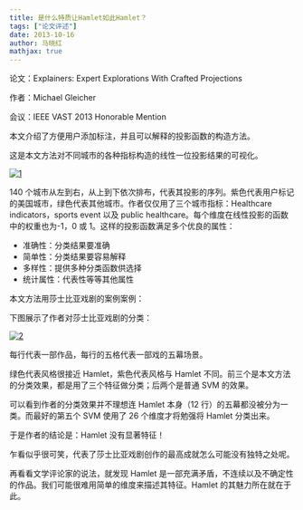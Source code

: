 ```yaml
---
title: 是什么特质让Hamlet如此Hamlet？
tags: ["论文评述"]
date: 2013-10-16
author: 马晓红
mathjax: true
---
```


论文：Explainers: Expert Explorations With Crafted Projections

作者：Michael Gleicher

会议：IEEE VAST 2013 Honorable Mention

本文介绍了方便用户添加标注，并且可以解释的投影函数的构造方法。

这是本文方法对不同城市的各种指标构造的线性一位投影结果的可视化。

[![1](http://www.cad.zju.edu.cn/home/vagblog/wp-content/uploads/2013/10/1.jpg)](http://www.cad.zju.edu.cn/home/vagblog/wp-content/uploads/2013/10/1.jpg)

140 个城市从左到右，从上到下依次排布，代表其投影的序列。紫色代表用户标记的美国城市，绿色代表其他城市。作者仅仅用了三个城市指标：Healthcare indicators，sports event 以及 public healthcare。每个维度在线性投影的函数中的权重也为-1，0 或 1。这样的投影函数满足多个优良的属性：

- 准确性：分类结果要准确
- 简单性：分类结果要容易解释
- 多样性：提供多种分类函数供选择
- 统计属性：代表性等等其他属性

本文方法用莎士比亚戏剧的案例案例：

下图展示了作者对莎士比亚戏剧的分类：

[![2](http://www.cad.zju.edu.cn/home/vagblog/wp-content/uploads/2013/10/21.jpg)](http://www.cad.zju.edu.cn/home/vagblog/wp-content/uploads/2013/10/21.jpg)

每行代表一部作品，每行的五格代表一部戏的五幕场景。

绿色代表风格很接近 Hamlet，紫色代表风格与 Hamlet 不同。前三个是本文方法的分类效果，都是用了三个特征做分类；后两个是普通 SVM 的效果。

可以看到作者的分类效果并不理想连 Hamlet 本身（12 行）的五幕都没被分为一类。而最好的第五个 SVM 使用了 26 个维度才将勉强将 Hamlet 分类出来。

于是作者的结论是：Hamlet 没有显著特征！

乍看似乎很可笑，代表了莎士比亚戏剧创作的最高成就怎么可能没有独特之处呢。

再看看文学评论家的说法，就发现 Hamlet 是一部充满矛盾，不连续以及不确定性的作品。我们可能很难用简单的维度来描述其特征。Hamlet 的其魅力所在就在于此。
